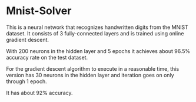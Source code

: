 # Mnist-Solver
This is a neural network that recognizes handwritten digits from the MNIST dataset.
It consists of 3 fully-connected layers and is trained using online gradient descent.

With 200 neurons in the hidden layer and 5 epochs it achieves about 96.5% accuracy rate on the test dataset.

For the gradient descent algorithm to execute in a reasonable time, this version has 30 neurons in the hidden layer and iteration goes on only through 1 epoch.

It has about 92% accuracy.

